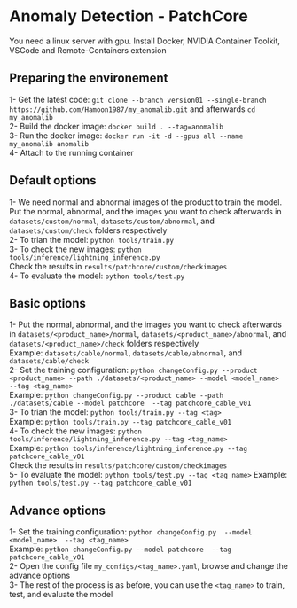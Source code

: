# Anomaly Detection - PatchCore

You need a linux server with gpu. Install Docker, NVIDIA Container Toolkit, VSCode and Remote-Containers extension  
  
## Preparing the environement  
1- Get the latest code: ```git clone --branch version01 --single-branch https://github.com/Hamoon1987/my_anomalib.git``` and afterwards ```cd my_anomalib```    
2- Build the docker image: ```docker build . --tag=anomalib```  
3- Run the docker image: ```docker run -it -d --gpus all --name my_anomalib anomalib```  
4- Attach to the running container  
  
## Default options
1- We need normal and abnormal images of the product to train the model. Put the normal, abnormal, and the images you want to check afterwards in ```datasets/custom/normal```, ```datasets/custom/abnormal```, and ```datasets/custom/check``` folders respectively    
2- To trian the model: ```python tools/train.py```  
3- To check the new images: ```python tools/inference/lightning_inference.py```  
Check the results in ```results/patchcore/custom/checkimages```  
4- To evaluate the model: ```python tools/test.py```  
## Basic options
1- Put the normal, abnormal, and the images you want to check afterwards in ```datasets/<product_name>/normal```, ```datasets/<product_name>/abnormal```, and ```datasets/<product_name>/check``` folders respectively   
Example: ```datasets/cable/normal```, ```datasets/cable/abnormal```, and ```datasets/cable/check```  
2- Set the training configuration: ```python changeConfig.py --product <product_name> --path ./datasets/<product_name> --model <model_name>  --tag <tag_name>```  
Example: ```python changeConfig.py --product cable --path ./datasets/cable --model patchcore  --tag patchcore_cable_v01```  
3- To trian the model: ```python tools/train.py --tag <tag>```  
Example: ```python tools/train.py --tag patchcore_cable_v01```  
4- To check the new images: ```python tools/inference/lightning_inference.py --tag <tag_name>```  
Example: ```python tools/inference/lightning_inference.py --tag patchcore_cable_v01```  
Check the results in ```results/patchcore/custom/checkimages```  
5- To evaluate the model: ```python tools/test.py --tag <tag_name>``` 
Example:  ```python tools/test.py --tag patchcore_cable_v01```  
## Advance options
1- Set the training configuration: ```python changeConfig.py  --model <model_name>  --tag <tag_name>```  
Example: ```python changeConfig.py --model patchcore  --tag patchcore_cable_v01```  
2- Open the config file ```my_configs/<tag_name>.yaml```, browse and change the advance options  
3- The rest of the process is as before, you can use the ```<tag_name>``` to train, test, and evaluate the model  

